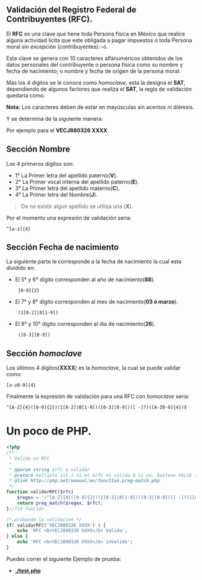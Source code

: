 ## Validación del Registro Federal de Contribuyentes (RFC).

El **RFC** es una clave que tiene toda Persona física en México que realice alguna actividad licita que este obligada a pagar impuestos o toda Persona moral sin excepción (contribuyentes)`:¬S`.

Esta clave se genera con 10 caracteres alfanuméricos obtenidos de los datos personales del contribuyente o persona física como su nombre y fecha de nacimiento; o nombre y fecha de origen de la persona moral.

Más los 4 dígitos se le conoce como _homoclave,_ esta la designa el **SAT**, dependiendo de algunos factores que realiza el **SAT**, la regla de validación quedaría como.

**Nota:** Los caracteres deben de estar en mayúsculas sin acentos ni diéresis.

Y se determina de la siguiente manera: 

Por ejemplo para el **VECJ880326 XXXX**

## Sección Nombre

Los 4 primeros dígitos son:

 - 1° La Primer letra del apellido paterno(**V**).
 - 2° La Primer vocal interna del apellido paterno(**E**).
 - 3° La Primer letra del apellido materno(**C**).
 - 4° La Primer letra del Nombre(**J**).

> De no existir algun apellido se utiliza una (**X**).

Por el momento una expresión de validación seria:

	^[a-z]{4}

## Sección Fecha de nacimiento

La siguiente parte le corresponde a la fecha de nacimiento la cual esta dividido en:


 - El 5° y 6° dígito corresponden al año de nacimiento(**88**).

		[0-9]{2}


 - El 7° y 8° dígito corresponden al mes de nacimiento(**03 ó marzo**).

		(1[0-2]|0[1-9])

 - El 9° y 10° dígito corresponden al día de nacimiento(**26**).

		([0-3][0-9])


## Sección _homoclave_

Los últimos 4 dígitos(**XXXX**) es la _homoclave_, la cual se puede validar como:

	[a-z0-9]{4}	

Finalmente la expresión de validación para una RFC con _homoclave_ seria:

	^[A-Z]{4}([0-9]{2})(1[0-2]|0[1-9])([0-3][0-9])([ -]?)([A-Z0-9]{4})$

# Un poco de PHP.

```php
<?php
/**
 * Valida un RFC
 *
 * @param string $rfc a validar
 * @return multiple int 1 si el $rfc es valido 0 si no. boolean FALSE si sucede un error.
 * @link http://php.net/manual/en/function.preg-match.php
 */
function validarRFC($rfc)
	$regex = '/^[A-Z]{4}([0-9]{2})(1[0-2]|0[1-9])([0-3][0-9])([ -]?)([A-Z0-9]{4})$/';
	return preg_match($regex, $rfc);
}//fin función

/* probando la validacion */
if( validarRFC('VECJ880326 XXXX') ) {
	echo 'RFC <b>VECJ880326 XXXX</b> Valido';
} else {
	echo 'RFC <b>VECJ880326 XXXX</b> inValido';
}

```

Puedes correr el siguiente Ejemplo de prueba:

 - [**./test.php**](https://github.com/fitorec/PHP_RFC_validacion/blob/master/test.php)
